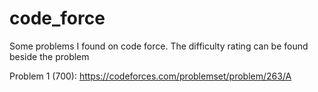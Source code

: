 # code_force
Some problems I found on code force. The difficulty rating can be found beside the problem

Problem 1 (700): https://codeforces.com/problemset/problem/263/A
